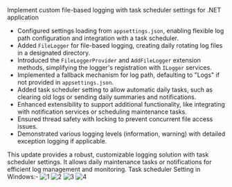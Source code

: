 Implement custom file-based logging with task scheduler settings for .NET application

- Configured settings loading from `appsettings.json`, enabling flexible log path configuration and integration with a task scheduler.
- Added `FileLogger` for file-based logging, creating daily rotating log files in a designated directory.
- Introduced the `FileLoggerProvider` and `AddFileLogger` extension methods, simplifying the logger's registration with `ILogger` services.
- Implemented a fallback mechanism for log path, defaulting to "Logs" if not provided in `appsettings.json`.
- Added task scheduler setting to allow automatic daily tasks, such as clearing old logs or sending daily summaries and notifications.
- Enhanced extensibility to support additional functionality, like integrating with notification services or scheduling maintenance tasks.
- Ensured thread safety with locking to prevent concurrent file access issues.
- Demonstrated various logging levels (information, warning) with detailed exception logging if applicable.

This update provides a robust, customizable logging solution with task scheduler settings. It allows daily maintenance tasks or notifications for efficient log management and monitoring.
Task scheduler Setting in Windows:-
![1](https://github.com/user-attachments/assets/9613361c-a904-4b67-9ffd-5ba013411aa0)
![2](https://github.com/user-attachments/assets/31aee41a-3474-4c84-9bf6-20fefe41e61e)
![3](https://github.com/user-attachments/assets/22e0e73b-7808-499a-92a8-5cb6240fc062)
![4](https://github.com/user-attachments/assets/d35c5d67-2b7d-4cd3-9cf4-21d7406d820c)
